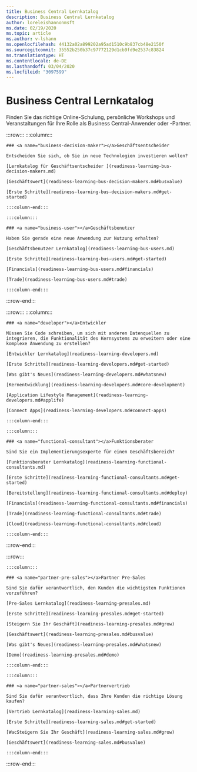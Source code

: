 ```yaml
---
title: Business Central Lernkatalog
description: Business Central Lernkatalog
author: loreleishannonmsft
ms.date: 02/19/2020
ms.topic: article
ms.author: v-lshann
ms.openlocfilehash: 44132a02a899202a95ad1510c9b837cb48e2150f
ms.sourcegitcommit: 35552b250b37c97772129d1cb9fd9e2537c83824
ms.translationtype: HT
ms.contentlocale: de-DE
ms.lasthandoff: 03/04/2020
ms.locfileid: "3097599"
---
```

# <a name="business-central-learning-catalog"></a>Business Central Lernkatalog
Finden Sie das richtige Online-Schulung, persönliche Workshops und Veranstaltungen für Ihre Rolle als Business Central-Anwender oder -Partner.

:::row:::
    :::column:::

    ### <a name="business-decision-maker"></a>Geschäftsentscheider

    Entscheiden Sie sich, ob Sie in neue Technologien investieren wollen? 

    [Lernkatalog für Geschäftsentscheider ](readiness-learning-bus-decision-makers.md)

    [Geschäftswert](readiness-learning-bus-decision-makers.md#busvalue)

    [Erste Schritte](readiness-learning-bus-decision-makers.md#get-started)

    :::column-end:::

    :::column:::

    ### <a name="business-user"></a>Geschäftsbenutzer

    Haben Sie gerade eine neue Anwendung zur Nutzung erhalten? 

    [Geschäftsbenutzer Lernkatalog](readiness-learning-bus-users.md)

    [Erste Schritte](readiness-learning-bus-users.md#get-started)

    [Financials](readiness-learning-bus-users.md#financials)

    [Trade](readiness-learning-bus-users.md#trade)

    :::column-end:::

:::row-end:::

:::row:::
    :::column:::

    ### <a name="developer"></a>Entwickler

    Müssen Sie Code schreiben, um sich mit anderen Datenquellen zu integrieren, die Funktionalität des Kernsystems zu erweitern oder eine komplexe Anwendung zu erstellen?

    [Entwickler Lernkatalog](readiness-learning-developers.md)

    [Erste Schritte](readiness-learning-developers.md#get-started)

    [Was gibt's Neues](readiness-learning-developers.md#whatsnew)

    [Kernentwicklung](readiness-learning-developers.md#core-development)

    [Application Lifestyle Management](readiness-learning-developers.md#applife)

    [Connect Apps](readiness-learning-developers.md#connect-apps)

    :::column-end:::

    :::column:::

    ### <a name="functional-consultant"></a>Funktionsberater
    
    Sind Sie ein Implementierungsexperte für einen Geschäftsbereich? 

    [Funktionsberater Lernkatalog](readiness-learning-functional-consultants.md)

    [Erste Schritte](readiness-learning-functional-consultants.md#get-started)

    [Bereitstellung](readiness-learning-functional-consultants.md#deploy)

    [Financials](readiness-learning-functional-consultants.md#financials)

    [Trade](readiness-learning-functional-consultants.md#trade)

    [Cloud](readiness-learning-functional-consultants.md#cloud)

    :::column-end:::

:::row-end:::

:::row:::

    :::column:::

    ### <a name="partner-pre-sales"></a>Partner Pre-Sales

    Sind Sie dafür verantwortlich, den Kunden die wichtigsten Funktionen vorzuführen? 

    [Pre-Sales Lernkatalog](readiness-learning-presales.md)

    [Erste Schritte](readiness-learning-presales.md#get-started)

    [Steigern Sie Ihr Geschäft](readiness-learning-presales.md#grow)

    [Geschäftswert](readiness-learning-presales.md#busvalue)

    [Was gibt's Neues](readiness-learning-presales.md#whatsnew)

    [Demo](readiness-learning-presales.md#demo)

    :::column-end:::

    :::column:::

    ### <a name="partner-sales"></a>Partnervertrieb

    Sind Sie dafür verantwortlich, dass Ihre Kunden die richtige Lösung kaufen? 

    [Vertrieb Lernkatalog](readiness-learning-sales.md)

    [Erste Schritte](readiness-learning-sales.md#get-started)

    [WacSteigern Sie Ihr Geschäft](readiness-learning-sales.md#grow)

    [Geschäftswert](readiness-learning-sales.md#busvalue)

    :::column-end:::

:::row-end:::
